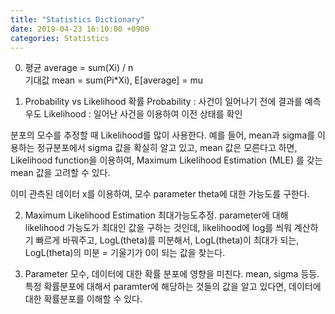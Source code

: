 ```yaml
---
title: "Statistics Dictionary"
date: 2019-04-23 16:10:00 +0900
categories: Statistics
---
```


0. 평균 average = sum(Xi) / n     
기대값 mean = sum(Pi*Xi), E[average] = mu


1. Probability vs Likelihood
확률 Probability : 사건이 일어나기 전에 결과를 예측
우도 Likelihood : 일어난 사건을 이용하여 이전 상태를 확인

분포의 모수를 추정할 때 Likelihood를 많이 사용한다.
예를 들어, mean과 sigma를 이용하는 정규분포에서 sigma 값을 확실히 알고 있고, mean 값은 모른다고 하면,
Likelihood function을 이용하여, Maximum Likelihood Estimation (MLE) 를 갖는 mean 값을 고려할 수 있다.

이미 관측된 데이터 x를 이용하여, 모수 parameter theta에 대한 가능도를 구한다.

2. Maximum Likelihood Estimation
최대가능도추정. parameter에 대해 likelihood 가능도가 최대인 값을 구하는 것인데,
likelihood에 log를 씌워 계산하기 빠르게 바꿔주고,
LogL(theta)를 미분해서, LogL(theta)이 최대가 되는, LogL(theta)의 미분 = 기울기가 0이 되는 값을 찾는다.


3. Parameter
모수, 데이터에 대한 확률 분포에 영향을 미친다. mean, sigma 등등.
특정 확률분포에 대해서 paramter에 해당하는 것들의 값을 알고 있다면, 데이터에 대한 확률분포를 이해할 수 있다.


